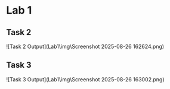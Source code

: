 # Lab 1

## Task 2

![Task 2 Output](Lab1\img\Screenshot 2025-08-26 162624.png)

## Task 3

![Task 3 Output](Lab1\img\Screenshot 2025-08-26 163002.png)
